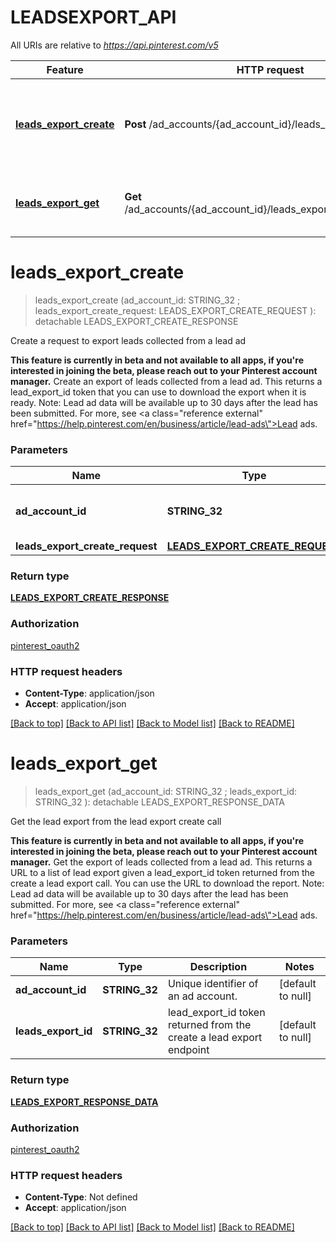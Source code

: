 # LEADSEXPORT_API

All URIs are relative to *https://api.pinterest.com/v5*

Feature | HTTP request | Description
------------- | ------------- | -------------
[**leads_export_create**](LEADSEXPORT_API.md#leads_export_create) | **Post** /ad_accounts/{ad_account_id}/leads_export | Create a request to export leads collected from a lead ad
[**leads_export_get**](LEADSEXPORT_API.md#leads_export_get) | **Get** /ad_accounts/{ad_account_id}/leads_export/{leads_export_id} | Get the lead export from the lead export create call


# **leads_export_create**
> leads_export_create (ad_account_id: STRING_32 ; leads_export_create_request: LEADS_EXPORT_CREATE_REQUEST ): detachable LEADS_EXPORT_CREATE_RESPONSE


Create a request to export leads collected from a lead ad

<strong>This feature is currently in beta and not available to all apps, if you're interested in joining the beta, please reach out to your Pinterest account manager.</strong>  Create an export of leads collected from a lead ad. This returns a lead_export_id  token that you can use to download the export when it is ready.  Note: Lead ad data will be available up to 30 days after the lead has been submitted.  For more, see <a class=\"reference external\" href=\"https://help.pinterest.com/en/business/article/lead-ads\">Lead ads</a>.


### Parameters

Name | Type | Description  | Notes
------------- | ------------- | ------------- | -------------
 **ad_account_id** | **STRING_32**| Unique identifier of an ad account. | [default to null]
 **leads_export_create_request** | [**LEADS_EXPORT_CREATE_REQUEST**](LEADS_EXPORT_CREATE_REQUEST.md)|  | 

### Return type

[**LEADS_EXPORT_CREATE_RESPONSE**](LeadsExportCreateResponse.md)

### Authorization

[pinterest_oauth2](../README.md#pinterest_oauth2)

### HTTP request headers

 - **Content-Type**: application/json
 - **Accept**: application/json

[[Back to top]](#) [[Back to API list]](../README.md#documentation-for-api-endpoints) [[Back to Model list]](../README.md#documentation-for-models) [[Back to README]](../README.md)

# **leads_export_get**
> leads_export_get (ad_account_id: STRING_32 ; leads_export_id: STRING_32 ): detachable LEADS_EXPORT_RESPONSE_DATA


Get the lead export from the lead export create call

<strong>This feature is currently in beta and not available to all apps, if you're interested in joining the beta, please reach out to your Pinterest account manager.</strong>  Get the export of leads collected from a lead ad. This returns a URL to a list of lead export given a lead_export_id token returned from the create a lead export call. You can use the URL to download the report.  Note: Lead ad data will be available up to 30 days after the lead has been submitted.  For more, see <a class=\"reference external\" href=\"https://help.pinterest.com/en/business/article/lead-ads\">Lead ads</a>.


### Parameters

Name | Type | Description  | Notes
------------- | ------------- | ------------- | -------------
 **ad_account_id** | **STRING_32**| Unique identifier of an ad account. | [default to null]
 **leads_export_id** | **STRING_32**| lead_export_id token returned from the create a lead export endpoint | [default to null]

### Return type

[**LEADS_EXPORT_RESPONSE_DATA**](LeadsExportResponseData.md)

### Authorization

[pinterest_oauth2](../README.md#pinterest_oauth2)

### HTTP request headers

 - **Content-Type**: Not defined
 - **Accept**: application/json

[[Back to top]](#) [[Back to API list]](../README.md#documentation-for-api-endpoints) [[Back to Model list]](../README.md#documentation-for-models) [[Back to README]](../README.md)

